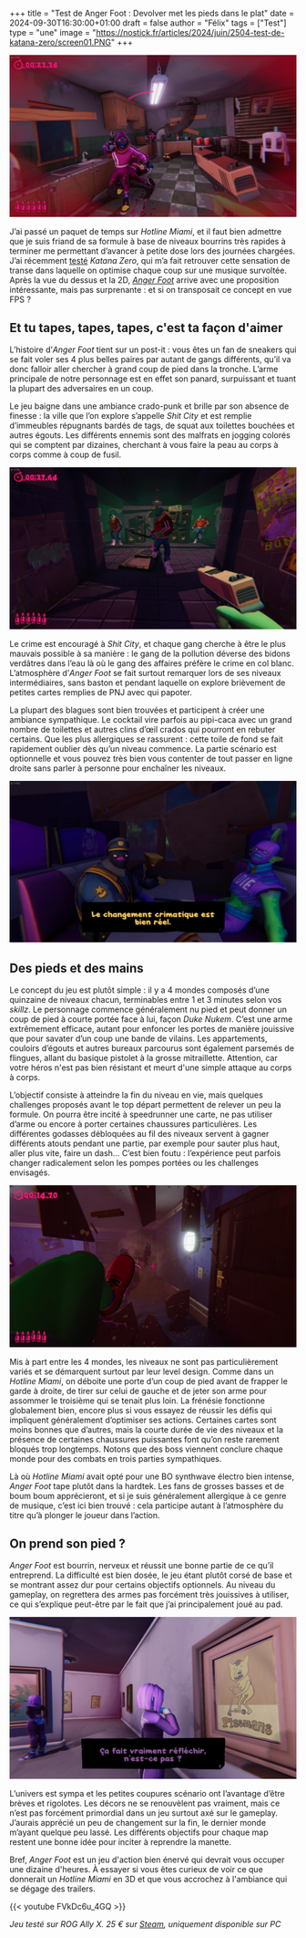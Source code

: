 +++
title = "Test de Anger Foot : Devolver met les pieds dans le plat"
date = 2024-09-30T16:30:00+01:00
draft = false
author = "Félix"
tags = ["Test"]
type = "une"
image = "https://nostick.fr/articles/2024/juin/2504-test-de-katana-zero/screen01.PNG"
+++ 

![Capture d’écran du jeu Anger Foot](screen04.jpg)

J’ai passé un paquet de temps sur *Hotline Miami*, et il faut bien admettre que je suis friand de sa formule à base de niveaux bourrins très rapides à terminer me permettant d’avancer à petite dose lors des journées chargées. J’ai récemment [testé](https://nostick.fr/articles/2024/juin/2504-test-de-katana-zero/) *Katana Zero*, qui m’a fait retrouver cette sensation de transe dans laquelle on optimise chaque coup sur une musique survoltée. Après la vue du dessus et la 2D, [*Anger Foot*](https://store.steampowered.com/app/1978590/Anger_Foot/) arrive avec une proposition intéressante, mais pas surprenante : et si on transposait ce concept en vue FPS ?

## Et tu tapes, tapes, tapes, c'est ta façon d'aimer

L’histoire d’*Anger Foot* tient sur un post-it : vous êtes un fan de sneakers qui se fait voler ses 4 plus belles paires par autant de gangs différents, qu’il va donc falloir aller chercher à grand coup de pied dans la tronche. L’arme principale de notre personnage est en effet son panard, surpuissant et tuant la plupart des adversaires en un coup.

Le jeu baigne dans une ambiance crado-punk et brille par son absence de finesse : la ville que l’on explore s’appelle *Shit City* et est remplie d’immeubles répugnants bardés de tags, de squat aux toilettes bouchées et autres égouts. Les différents ennemis sont des malfrats en jogging colorés qui se comptent par dizaines, cherchant à vous faire la peau au corps à corps comme à coup de fusil.

![Capture d’écran du jeu Anger Foot](screen05.jpg)

Le crime est encouragé à *Shit City*, et chaque gang cherche à être le plus mauvais possible à sa manière : le gang de la pollution déverse des bidons verdâtres dans l’eau là où le gang des affaires préfère le crime en col blanc. L’atmosphère d’*Anger Foot* se fait surtout remarquer lors de ses niveaux intermédiaires, sans baston et pendant laquelle on explore brièvement de petites cartes remplies de PNJ avec qui papoter.

La plupart des blagues sont bien trouvées et participent à créer une ambiance sympathique. Le cocktail vire parfois au pipi-caca avec un grand nombre de toilettes et autres clins d’œil crados qui pourront en rebuter certains. Que les plus allergiques se rassurent : cette toile de fond se fait rapidement oublier dès qu’un niveau commence. La partie scénario est optionnelle et vous pouvez très bien vous contenter de tout passer en ligne droite sans parler à personne pour enchaîner les niveaux.

![Capture d’écran du jeu Anger Foot](screen02.jpg)

## Des pieds et des mains

Le concept du jeu est plutôt simple : il y a 4 mondes composés d’une quinzaine de niveaux chacun, terminables entre 1 et 3 minutes selon vos *skillz*. Le personnage commence généralement nu pied et peut donner un coup de pied à courte portée face à lui, façon *Duke Nukem*. C’est une arme extrêmement efficace, autant pour enfoncer les portes de manière jouissive que pour savater d’un coup une bande de vilains. Les appartements, couloirs d’égouts et autres bureaux parcourus sont également parsemés de flingues, allant du basique pistolet à la grosse mitraillette. Attention, car votre héros n'est pas bien résistant et meurt d'une simple attaque au corps à corps.

L’objectif consiste à atteindre la fin du niveau en vie, mais quelques challenges proposés avant le top départ permettent de relever un peu la formule. On pourra être incité à speedrunner une carte, ne pas utiliser d’arme ou encore à porter certaines chaussures particulières. Les différentes godasses débloquées au fil des niveaux servent à gagner différents atouts pendant une partie, par exemple pour sauter plus haut, aller plus vite, faire un dash… C’est bien foutu : l’expérience peut parfois changer radicalement selon les pompes portées ou les challenges envisagés.

![Capture d’écran du jeu Anger Foot](screen01.jpg)

Mis à part entre les 4 mondes, les niveaux ne sont pas particulièrement variés et se démarquent surtout par leur level design. Comme dans un *Hotline Miami*, on déboite une porte d’un coup de pied avant de frapper le garde à droite, de tirer sur celui de gauche et de jeter son arme pour assommer le troisième qui se tenait plus loin. La frénésie fonctionne globalement bien, encore plus si vous essayez de réussir les défis qui impliquent généralement d’optimiser ses actions. Certaines cartes sont moins bonnes que d’autres, mais la courte durée de vie des niveaux et la présence de certaines chaussures puissantes font qu’on reste rarement bloqués trop longtemps. Notons que des boss viennent conclure chaque monde pour des combats en trois parties sympathiques.

Là où *Hotline Miami* avait opté pour une BO synthwave électro bien intense, *Anger Foot* tape plutôt dans la hardtek. Les fans de grosses basses et de boum boum apprécieront, et si je suis généralement allergique à ce genre de musique, c’est ici bien trouvé : cela participe autant à l’atmosphère du titre qu’à plonger le joueur dans l’action.

## On prend son pied ?

*Anger Foot* est bourrin, nerveux et réussit une bonne partie de ce qu’il entreprend. La difficulté est bien dosée, le jeu étant plutôt corsé de base et se montrant assez dur pour certains objectifs optionnels. Au niveau du gameplay, on regrettera des armes pas forcément très jouissives à utiliser, ce qui s’explique peut-être par le fait que j’ai principalement joué au pad.

![Capture d’écran du jeu Anger Foot](screen03.png)

L’univers est sympa et les petites coupures scénario ont l’avantage d’être brèves et rigolotes. Les décors ne se renouvèlent pas vraiment, mais ce n’est pas forcément primordial dans un jeu surtout axé sur le gameplay. J’aurais apprécié un peu de changement sur la fin, le dernier monde m’ayant quelque peu lassé. Les différents objectifs pour chaque map restent une bonne idée pour inciter à reprendre la manette.

Bref, *Anger Foot* est un jeu d'action bien énervé qui devrait vous occuper une dizaine d'heures. À essayer si vous êtes curieux de voir ce que donnerait un *Hotline Miami* en 3D et que vous accrochez à l'ambiance qui se dégage des trailers.

{{< youtube FVkDc6u_4GQ >}} 

*Jeu testé sur ROG Ally X. 25 € sur [Steam](https://store.steampowered.com/app/1978590/Anger_Foot/), uniquement disponible sur PC*